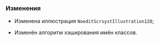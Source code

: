 ### Изменения

- Изменена иллюстрация `NoeditScrsystIllustration128`;

- Изменён алгоритм хэширования имён классов.
